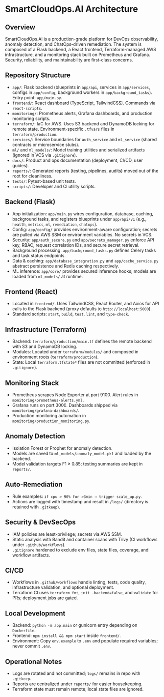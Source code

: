 SmartCloudOps.AI Architecture
=============================

Overview
--------
SmartCloudOps.AI is a production-grade platform for DevOps observability, anomaly detection, and ChatOps-driven remediation. The system is composed of a Flask backend, a React frontend, Terraform-managed AWS infrastructure, and a monitoring stack built on Prometheus and Grafana. Security, reliability, and maintainability are first-class concerns.

Repository Structure
--------------------

- `app/`: Flask backend (blueprints in `app/api`, services in `app/services`, configs in `app/config`, background workers in `app/background_tasks`). Entry point: `app/main.py`.
- `frontend/`: React dashboard (TypeScript, TailwindCSS). Commands via `react-scripts`.
- `monitoring/`: Prometheus alerts, Grafana dashboards, and production monitoring scripts.
- `terraform/`: IaC for AWS. Uses S3 backend and DynamoDB locking for remote state. Environment-specific `.tfvars` files in `terraform/production`.
- `services/`: Service boundaries for `auth_service` and `ml_service` (shared contracts or microservice stubs).
- `ml/` and `ml_models/`: Model training utilities and serialized artifacts (ignored in VCS via `.gitignore`).
- `docs/`: Product and ops documentation (deployment, CI/CD, user guides).
- `reports/`: Generated reports (testing, pipelines, audits) moved out of the root for cleanliness.
- `tests/`: Pytest-based unit tests.
- `scripts/`: Developer and CI utility scripts.

Backend (Flask)
---------------

- App initialization: `app/main.py` wires configuration, database, caching, background tasks, and registers blueprints under `app/api/v1` (e.g., `health`, `metrics`, `ml`, `remediation`, `chatops`).
- Config: `app/config/` provides environment-aware configuration; secrets are pulled via AWS SSM or environment variables. No secrets in VCS.
- Security: `app/auth_secure.py` and `app/secrets_manager.py` enforce API key, RBAC, request correlation IDs, and secure secret retrieval.
- Background processing: `app/background_tasks.py` defines Celery tasks and task status endpoints.
- Data & caching: `app/database_integration.py` and `app/cache_service.py` abstract persistence and Redis caching respectively.
- ML inference: `app/core/` provides secured inference hooks; models are loaded from `ml_models/` at runtime.

Frontend (React)
----------------

- Located in `frontend/`. Uses TailwindCSS, React Router, and Axios for API calls to the Flask backend (proxy defaults to `http://localhost:5000`).
- Standard scripts: `start`, `build`, `test`, `lint`, and `type-check`.

Infrastructure (Terraform)
-------------------------

- Backend: `terraform/production/main.tf` defines the remote backend with S3 and DynamoDB locking.
- Modules: Located under `terraform/modules/` and composed in environment roots (`terraform/production`).
- State: Local `terraform.tfstate*` files are not committed (enforced in `.gitignore`).

Monitoring Stack
----------------

- Prometheus scrapes Node Exporter at port 9100. Alert rules in `monitoring/prometheus-alerts.yml`.
- Grafana runs on port 3000. Dashboards shipped via `monitoring/grafana-dashboards/`.
- Production monitoring automation in `monitoring/production_monitoring.py`.

Anomaly Detection
-----------------

- Isolation Forest or Prophet for anomaly detection.
- Models are saved to `ml_models/anomaly_model.pkl` and loaded by the backend.
- Model validation targets F1 ≥ 0.85; testing summaries are kept in `reports/`.

Auto-Remediation
----------------

- Rule examples: `if cpu > 90% for >3min → trigger scale_up.py`.
- Actions are logged with timestamp and result in `/logs/` (directory is retained with `.gitkeep`).

Security & DevSecOps
--------------------

- IAM policies are least-privilege; secrets via AWS SSM.
- Static analysis with Bandit and container scans with Trivy (CI workflows under `.github/workflows`).
- `.gitignore` hardened to exclude env files, state files, coverage, and workflow artifacts.

CI/CD
-----

- Workflows in `.github/workflows` handle linting, tests, code quality, infrastructure validation, and optional deployment.
- Terraform CI uses `terraform fmt`, `init -backend=false`, and `validate` for PRs; deployment jobs are gated.

Local Development
-----------------

- Backend: `python -m app.main` or gunicorn entry depending on `Dockerfile`.
- Frontend: `npm install && npm start` inside `frontend/`.
- Environment: Copy `env.example` to `.env` and populate required variables; never commit `.env`.

Operational Notes
-----------------

- Logs are rotated and not committed; `logs/` remains in repo with `.gitkeep`.
- Reports are centralized under `reports/` for easier housekeeping.
- Terraform state must remain remote; local state files are ignored.
